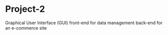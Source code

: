 # Project-2
Graphical User Interface (GUI) front-end for data management back-end for an e-commerce site
